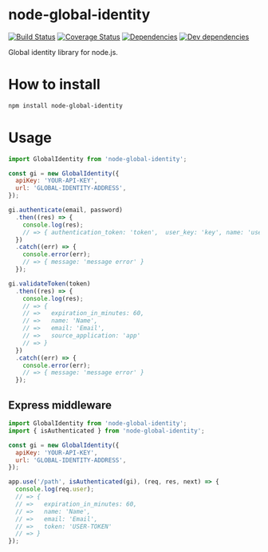 # node-global-identity

[![Build Status][ci-image]][ci-url]
[![Coverage Status][coverage-image]][coverage-url]
[![Dependencies][dependencies-image]][dependencies-url]
[![Dev dependencies][dependencies-dev-image]][dependencies-dev-url]

Global identity library for node.js.

# How to install

```bash
npm install node-global-identity
```

# Usage

```js
import GlobalIdentity from 'node-global-identity';

const gi = new GlobalIdentity({
  apiKey: 'YOUR-API-KEY',
  url: 'GLOBAL-IDENTITY-ADDRESS',
});

gi.authenticate(email, password)
  .then((res) => {
    console.log(res);
    // => { authentication_token: 'token',  user_key: 'key', name: 'user name' }
  })
  .catch((err) => {
    console.error(err);
    // => { message: 'message error' }
  });

gi.validateToken(token)
  .then((res) => {
    console.log(res);
    // => {
    // =>   expiration_in_minutes: 60,
    // =>   name: 'Name',
    // =>   email: 'Email',
    // =>   source_application: 'app'
    // => }
  })
  .catch((err) => {
    console.error(err);
    // => { message: 'message error' }
  });
```

## Express middleware

```js
import GlobalIdentity from 'node-global-identity';
import { isAuthenticated } from 'node-global-identity';

const gi = new GlobalIdentity({
  apiKey: 'YOUR-API-KEY',
  url: 'GLOBAL-IDENTITY-ADDRESS',
});

app.use('/path', isAuthenticated(gi), (req, res, next) => {
  console.log(req.user);
  // => {
  // =>   expiration_in_minutes: 60,
  // =>   name: 'Name',
  // =>   email: 'Email',
  // =>   token: 'USER-TOKEN'
  // => }
});
```

[ci-url]: https://travis-ci.org/stone-payments/node-global-identity
[ci-image]: https://travis-ci.org/stone-payments/node-global-identity.svg?branch=master
[coverage-url]: https://coveralls.io/github/stone-payments/node-global-identity?branch=master
[coverage-image]: https://coveralls.io/repos/stone-payments/node-global-identity/badge.svg?branch=master&service=github
[dependencies-url]: https://david-dm.org/stone-payments/node-global-identity
[dependencies-image]: https://david-dm.org/stone-payments/node-global-identity.svg
[dependencies-dev-url]: https://david-dm.org/stone-payments/node-global-identity#info=devDependencies&view=table
[dependencies-dev-image]: https://david-dm.org/stone-payments/node-global-identity/dev-status.svg
